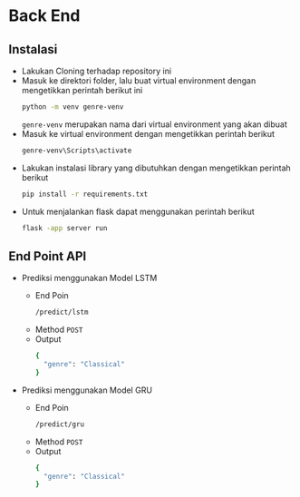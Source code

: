 # Back End

## Instalasi

* Lakukan Cloning terhadap repository ini
* Masuk ke direktori folder, lalu buat virtual environment dengan mengetikkan perintah berikut ini
  ``` bash 
  python -m venv genre-venv
  ``` 
    ```genre-venv``` merupakan nama dari virtual environment yang akan dibuat
* Masuk ke virtual environment dengan mengetikkan perintah berikut
  ``` bash
  genre-venv\Scripts\activate 
  ```
* Lakukan instalasi library yang dibutuhkan dengan mengetikkan perintah berikut
  ``` bash
  pip install -r requirements.txt 
  ```
* Untuk menjalankan flask dapat menggunakan perintah berikut
  ``` bash
  flask -app server run
  ```
  
 ## End Point API
  * Prediksi menggunakan Model LSTM
    - End Poin
      ```bash 
      /predict/lstm
      ```
    - Method ``` POST ```
    - Output
      ``` bash
      {
        "genre": "Classical"
      }
      ```
      
  * Prediksi menggunakan Model GRU
    - End Poin
      ```bash 
      /predict/gru
      ```
    - Method ``` POST ```
    - Output
      ``` bash
      {
        "genre": "Classical"
      }
      ```
